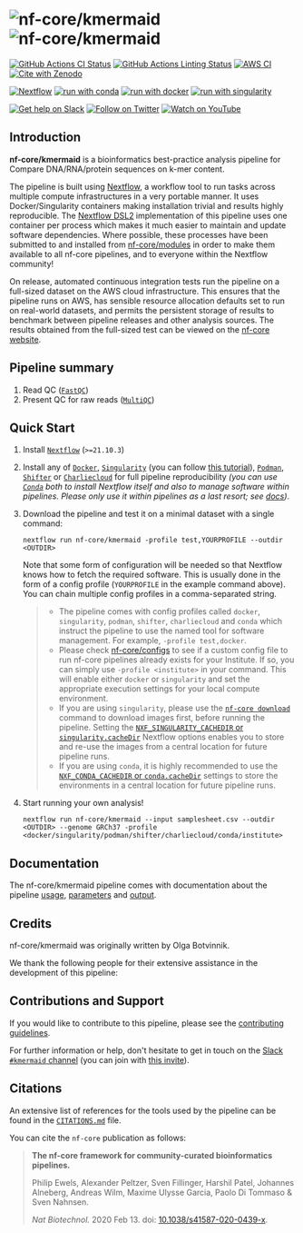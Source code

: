 # ![nf-core/kmermaid](docs/images/nf-core/kmermaid_logo_light.png#gh-light-mode-only) ![nf-core/kmermaid](docs/images/nf-core/kmermaid_logo_dark.png#gh-dark-mode-only)

[![GitHub Actions CI Status](https://github.com/nf-core/kmermaid/workflows/nf-core%20CI/badge.svg)](https://github.com/nf-core/kmermaid/actions?query=workflow%3A%22nf-core+CI%22)
[![GitHub Actions Linting Status](https://github.com/nf-core/kmermaid/workflows/nf-core%20linting/badge.svg)](https://github.com/nf-core/kmermaid/actions?query=workflow%3A%22nf-core+linting%22)
[![AWS CI](https://img.shields.io/badge/CI%20tests-full%20size-FF9900?labelColor=000000&logo=Amazon%20AWS)](https://nf-co.re/kmermaid/results)
[![Cite with Zenodo](http://img.shields.io/badge/DOI-10.5281/zenodo.XXXXXXX-1073c8?labelColor=000000)](https://doi.org/10.5281/zenodo.XXXXXXX)

[![Nextflow](https://img.shields.io/badge/nextflow%20DSL2-%E2%89%A521.10.3-23aa62.svg?labelColor=000000)](https://www.nextflow.io/)
[![run with conda](http://img.shields.io/badge/run%20with-conda-3EB049?labelColor=000000&logo=anaconda)](https://docs.conda.io/en/latest/)
[![run with docker](https://img.shields.io/badge/run%20with-docker-0db7ed?labelColor=000000&logo=docker)](https://www.docker.com/)
[![run with singularity](https://img.shields.io/badge/run%20with-singularity-1d355c.svg?labelColor=000000)](https://sylabs.io/docs/)

[![Get help on Slack](http://img.shields.io/badge/slack-nf--core%20%23kmermaid-4A154B?labelColor=000000&logo=slack)](https://nfcore.slack.com/channels/kmermaid)
[![Follow on Twitter](http://img.shields.io/badge/twitter-%40nf__core-1DA1F2?labelColor=000000&logo=twitter)](https://twitter.com/nf_core)
[![Watch on YouTube](http://img.shields.io/badge/youtube-nf--core-FF0000?labelColor=000000&logo=youtube)](https://www.youtube.com/c/nf-core)

## Introduction

<!-- TODO nf-core: Write a 1-2 sentence summary of what data the pipeline is for and what it does -->

**nf-core/kmermaid** is a bioinformatics best-practice analysis pipeline for Compare DNA/RNA/protein sequences on k-mer content.

The pipeline is built using [Nextflow](https://www.nextflow.io), a workflow tool to run tasks across multiple compute infrastructures in a very portable manner. It uses Docker/Singularity containers making installation trivial and results highly reproducible. The [Nextflow DSL2](https://www.nextflow.io/docs/latest/dsl2.html) implementation of this pipeline uses one container per process which makes it much easier to maintain and update software dependencies. Where possible, these processes have been submitted to and installed from [nf-core/modules](https://github.com/nf-core/modules) in order to make them available to all nf-core pipelines, and to everyone within the Nextflow community!

<!-- TODO nf-core: Add full-sized test dataset and amend the paragraph below if applicable -->

On release, automated continuous integration tests run the pipeline on a full-sized dataset on the AWS cloud infrastructure. This ensures that the pipeline runs on AWS, has sensible resource allocation defaults set to run on real-world datasets, and permits the persistent storage of results to benchmark between pipeline releases and other analysis sources. The results obtained from the full-sized test can be viewed on the [nf-core website](https://nf-co.re/kmermaid/results).

## Pipeline summary

<!-- TODO nf-core: Fill in short bullet-pointed list of the default steps in the pipeline -->

1. Read QC ([`FastQC`](https://www.bioinformatics.babraham.ac.uk/projects/fastqc/))
2. Present QC for raw reads ([`MultiQC`](http://multiqc.info/))

## Quick Start

1. Install [`Nextflow`](https://www.nextflow.io/docs/latest/getstarted.html#installation) (`>=21.10.3`)

2. Install any of [`Docker`](https://docs.docker.com/engine/installation/), [`Singularity`](https://www.sylabs.io/guides/3.0/user-guide/) (you can follow [this tutorial](https://singularity-tutorial.github.io/01-installation/)), [`Podman`](https://podman.io/), [`Shifter`](https://nersc.gitlab.io/development/shifter/how-to-use/) or [`Charliecloud`](https://hpc.github.io/charliecloud/) for full pipeline reproducibility _(you can use [`Conda`](https://conda.io/miniconda.html) both to install Nextflow itself and also to manage software within pipelines. Please only use it within pipelines as a last resort; see [docs](https://nf-co.re/usage/configuration#basic-configuration-profiles))_.

3. Download the pipeline and test it on a minimal dataset with a single command:

   ```console
   nextflow run nf-core/kmermaid -profile test,YOURPROFILE --outdir <OUTDIR>
   ```

   Note that some form of configuration will be needed so that Nextflow knows how to fetch the required software. This is usually done in the form of a config profile (`YOURPROFILE` in the example command above). You can chain multiple config profiles in a comma-separated string.

   > - The pipeline comes with config profiles called `docker`, `singularity`, `podman`, `shifter`, `charliecloud` and `conda` which instruct the pipeline to use the named tool for software management. For example, `-profile test,docker`.
   > - Please check [nf-core/configs](https://github.com/nf-core/configs#documentation) to see if a custom config file to run nf-core pipelines already exists for your Institute. If so, you can simply use `-profile <institute>` in your command. This will enable either `docker` or `singularity` and set the appropriate execution settings for your local compute environment.
   > - If you are using `singularity`, please use the [`nf-core download`](https://nf-co.re/tools/#downloading-pipelines-for-offline-use) command to download images first, before running the pipeline. Setting the [`NXF_SINGULARITY_CACHEDIR` or `singularity.cacheDir`](https://www.nextflow.io/docs/latest/singularity.html?#singularity-docker-hub) Nextflow options enables you to store and re-use the images from a central location for future pipeline runs.
   > - If you are using `conda`, it is highly recommended to use the [`NXF_CONDA_CACHEDIR` or `conda.cacheDir`](https://www.nextflow.io/docs/latest/conda.html) settings to store the environments in a central location for future pipeline runs.

4. Start running your own analysis!

   <!-- TODO nf-core: Update the example "typical command" below used to run the pipeline -->

   ```console
   nextflow run nf-core/kmermaid --input samplesheet.csv --outdir <OUTDIR> --genome GRCh37 -profile <docker/singularity/podman/shifter/charliecloud/conda/institute>
   ```

## Documentation

The nf-core/kmermaid pipeline comes with documentation about the pipeline [usage](https://nf-co.re/kmermaid/usage), [parameters](https://nf-co.re/kmermaid/parameters) and [output](https://nf-co.re/kmermaid/output).

## Credits

nf-core/kmermaid was originally written by Olga Botvinnik.

We thank the following people for their extensive assistance in the development of this pipeline:

<!-- TODO nf-core: If applicable, make list of people who have also contributed -->

## Contributions and Support

If you would like to contribute to this pipeline, please see the [contributing guidelines](.github/CONTRIBUTING.md).

For further information or help, don't hesitate to get in touch on the [Slack `#kmermaid` channel](https://nfcore.slack.com/channels/kmermaid) (you can join with [this invite](https://nf-co.re/join/slack)).

## Citations

<!-- TODO nf-core: Add citation for pipeline after first release. Uncomment lines below and update Zenodo doi and badge at the top of this file. -->
<!-- If you use  nf-core/kmermaid for your analysis, please cite it using the following doi: [10.5281/zenodo.XXXXXX](https://doi.org/10.5281/zenodo.XXXXXX) -->

<!-- TODO nf-core: Add bibliography of tools and data used in your pipeline -->

An extensive list of references for the tools used by the pipeline can be found in the [`CITATIONS.md`](CITATIONS.md) file.

You can cite the `nf-core` publication as follows:

> **The nf-core framework for community-curated bioinformatics pipelines.**
>
> Philip Ewels, Alexander Peltzer, Sven Fillinger, Harshil Patel, Johannes Alneberg, Andreas Wilm, Maxime Ulysse Garcia, Paolo Di Tommaso & Sven Nahnsen.
>
> _Nat Biotechnol._ 2020 Feb 13. doi: [10.1038/s41587-020-0439-x](https://dx.doi.org/10.1038/s41587-020-0439-x).
